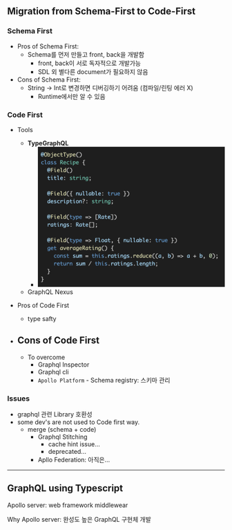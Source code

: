 ## Migration from Schema-First to Code-First

### Schema First

- Pros of Schema First:
    - Schema를 먼저 만들고 front, back을 개발함 
        - front, back이 서로 독자적으로 개발가능
        - SDL 외 별다른 document가 필요하지 않음
- Cons of Schema First:
    - String -> Int로 변경하면 디버깅하기 어려움 (컴파일/린팅 에러 X)
        - Runtime에서만 알 수 있음

### Code First

- Tools
    - **TypeGraphQL**
        - ![](./images/20191001-graphql-01.png)
    - GraphQL Nexus

- Pros of Code First
    - type safty
- Cons of Code First
    - 

    - To overcome
        - Graphql Inspector
        - Graphql cli
        - `Apollo Platform` - Schema registry: 스키마 관리

### Issues
- graphql 관련 Library 호환성
- some dev's are not used to Code first way.
    - merge (schema + code)
        - Graphql Stitching
            - cache hint issue...
            - deprecated...
        - Apllo Federation: 아직은...

---

## GraphQL using Typescript

Apollo server: web framework middlewear

Why Apollo server: 완성도 높은 GraphQL 구현체 개발

